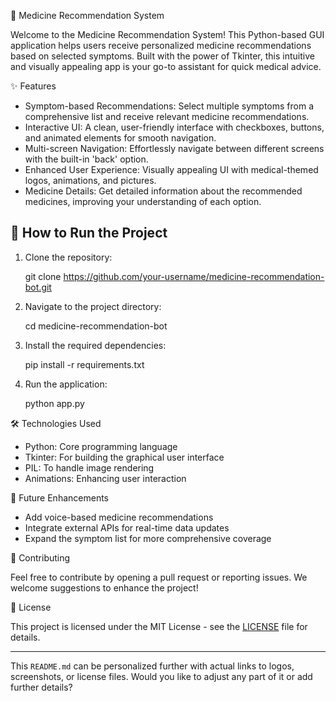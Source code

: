 💊 Medicine Recommendation System


Welcome to the Medicine Recommendation System! This Python-based GUI application helps users receive personalized medicine recommendations based on selected symptoms. Built with the power of Tkinter, this intuitive and visually appealing app is your go-to assistant for quick medical advice.

✨ Features

- Symptom-based Recommendations: Select multiple symptoms from a comprehensive list and receive relevant medicine recommendations.
- Interactive UI: A clean, user-friendly interface with checkboxes, buttons, and animated elements for smooth navigation.
- Multi-screen Navigation: Effortlessly navigate between different screens with the built-in 'back' option.
- Enhanced User Experience: Visually appealing UI with medical-themed logos, animations, and pictures.
- Medicine Details: Get detailed information about the recommended medicines, improving your understanding of each option.

## 🚀 How to Run the Project

1. Clone the repository:

   
   git clone https://github.com/your-username/medicine-recommendation-bot.git
   

2. Navigate to the project directory:

   
   cd medicine-recommendation-bot
   

3. Install the required dependencies:

   
   pip install -r requirements.txt
   

4. Run the application:

   python app.py
   
🛠️ Technologies Used

- Python: Core programming language
- Tkinter: For building the graphical user interface
- PIL: To handle image rendering
- Animations: Enhancing user interaction

🌟 Future Enhancements

- Add voice-based medicine recommendations
- Integrate external APIs for real-time data updates
- Expand the symptom list for more comprehensive coverage

🤝 Contributing

Feel free to contribute by opening a pull request or reporting issues. We welcome suggestions to enhance the project!

📄 License

This project is licensed under the MIT License - see the [LICENSE](LICENSE) file for details.

---

This `README.md` can be personalized further with actual links to logos, screenshots, or license files. Would you like to adjust any part of it or add further details?
